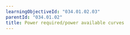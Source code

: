 ```yaml
---
learningObjectiveId: "034.01.02.03"
parentId: "034.01.02"
title: Power required/power available curves
---
```


